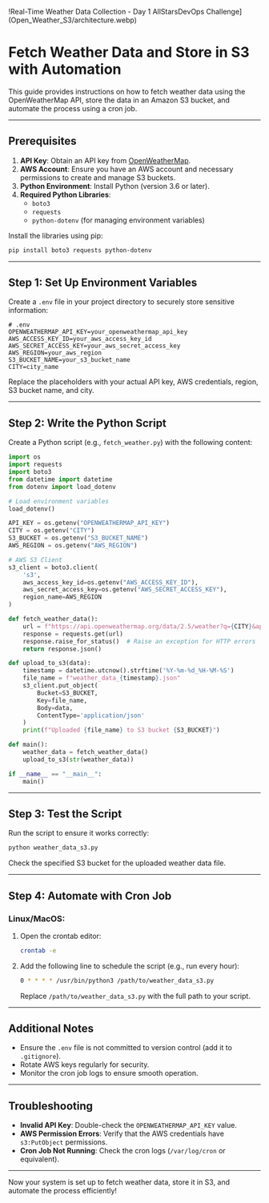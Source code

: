 !Real-Time Weather Data Collection - Day 1 AllStarsDevOps Challenge](Open_Weather_S3/architecture.webp)


# Fetch Weather Data and Store in S3 with Automation

This guide provides instructions on how to fetch weather data using the OpenWeatherMap API, store the data in an Amazon S3 bucket, and automate the process using a cron job.

---

## Prerequisites

1. **API Key**: Obtain an API key from [OpenWeatherMap](https://home.openweathermap.org/api_keys).
2. **AWS Account**: Ensure you have an AWS account and necessary permissions to create and manage S3 buckets.
3. **Python Environment**: Install Python (version 3.6 or later).
4. **Required Python Libraries**:
   - `boto3`
   - `requests`
   - `python-dotenv` (for managing environment variables)

Install the libraries using pip:
```bash
pip install boto3 requests python-dotenv
```

---

## Step 1: Set Up Environment Variables

Create a `.env` file in your project directory to securely store sensitive information:

```env
# .env
OPENWEATHERMAP_API_KEY=your_openweathermap_api_key
AWS_ACCESS_KEY_ID=your_aws_access_key_id
AWS_SECRET_ACCESS_KEY=your_aws_secret_access_key
AWS_REGION=your_aws_region
S3_BUCKET_NAME=your_s3_bucket_name
CITY=city_name
```

Replace the placeholders with your actual API key, AWS credentials, region, S3 bucket name, and city.

---

## Step 2: Write the Python Script

Create a Python script (e.g., `fetch_weather.py`) with the following content:

```python
import os
import requests
import boto3
from datetime import datetime
from dotenv import load_dotenv

# Load environment variables
load_dotenv()

API_KEY = os.getenv("OPENWEATHERMAP_API_KEY")
CITY = os.getenv("CITY")
S3_BUCKET = os.getenv("S3_BUCKET_NAME")
AWS_REGION = os.getenv("AWS_REGION")

# AWS S3 Client
s3_client = boto3.client(
    's3',
    aws_access_key_id=os.getenv("AWS_ACCESS_KEY_ID"),
    aws_secret_access_key=os.getenv("AWS_SECRET_ACCESS_KEY"),
    region_name=AWS_REGION
)

def fetch_weather_data():
    url = f"https://api.openweathermap.org/data/2.5/weather?q={CITY}&appid={API_KEY}"
    response = requests.get(url)
    response.raise_for_status()  # Raise an exception for HTTP errors
    return response.json()

def upload_to_s3(data):
    timestamp = datetime.utcnow().strftime('%Y-%m-%d_%H-%M-%S')
    file_name = f"weather_data_{timestamp}.json"
    s3_client.put_object(
        Bucket=S3_BUCKET,
        Key=file_name,
        Body=data,
        ContentType='application/json'
    )
    print(f"Uploaded {file_name} to S3 bucket {S3_BUCKET}")

def main():
    weather_data = fetch_weather_data()
    upload_to_s3(str(weather_data))

if __name__ == "__main__":
    main()
```

---

## Step 3: Test the Script

Run the script to ensure it works correctly:
```bash
python weather_data_s3.py
```
Check the specified S3 bucket for the uploaded weather data file.

---

## Step 4: Automate with Cron Job

### Linux/MacOS:
1. Open the crontab editor:
   ```bash
   crontab -e
   ```
2. Add the following line to schedule the script (e.g., run every hour):
   ```bash
   0 * * * * /usr/bin/python3 /path/to/weather_data_s3.py
   ```
   Replace `/path/to/weather_data_s3.py` with the full path to your script.

---

## Additional Notes
- Ensure the `.env` file is not committed to version control (add it to `.gitignore`).
- Rotate AWS keys regularly for security.
- Monitor the cron job logs to ensure smooth operation.

---

## Troubleshooting
- **Invalid API Key**: Double-check the `OPENWEATHERMAP_API_KEY` value.
- **AWS Permission Errors**: Verify that the AWS credentials have `s3:PutObject` permissions.
- **Cron Job Not Running**: Check the cron logs (`/var/log/cron` or equivalent).

---

Now your system is set up to fetch weather data, store it in S3, and automate the process efficiently!
